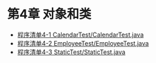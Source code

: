 
# 第4章 对象和类

- [程序清单4-1 CalendarTest/CalendarTest.java](CalendarTest.java)
- [程序清单4-2 EmployeeTest/EmployeeTest.java](EmployeeTest.java)
- [程序清单4-3 StaticTest/StaticTest.java](StaticTest.java)